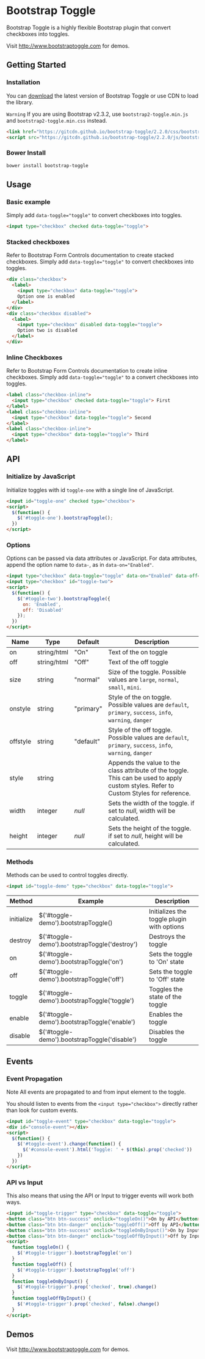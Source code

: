 # Bootstrap Toggle
Bootstrap Toggle is a highly flexible Bootstrap plugin that convert checkboxes into toggles.

Visit http://www.bootstraptoggle.com for demos.

## Getting Started

### Installation
You can [download](https://github.com/minhur/bootstrap-toggle/archive/master.zip) the latest version of Bootstrap Toggle or use CDN to load the library.

`Warning` If you are using Bootstrap v2.3.2, use `bootstrap2-toggle.min.js` and `bootstrap2-toggle.min.css` instead.

```html
<link href="https://gitcdn.github.io/bootstrap-toggle/2.2.0/css/bootstrap-toggle.min.css" rel="stylesheet">
<script src="https://gitcdn.github.io/bootstrap-toggle/2.2.0/js/bootstrap-toggle.min.js"></script>
```

### Bower Install
```bash
bower install bootstrap-toggle
```

## Usage

### Basic example
Simply add `data-toggle="toggle"` to convert checkboxes into toggles.

```html
<input type="checkbox" checked data-toggle="toggle">
```

### Stacked checkboxes
Refer to Bootstrap Form Controls documentation to create stacked checkboxes. Simply add `data-toggle="toggle"` to convert checkboxes into toggles.

```html
<div class="checkbox">
  <label>
    <input type="checkbox" data-toggle="toggle">
    Option one is enabled
  </label>
</div>
<div class="checkbox disabled">
  <label>
    <input type="checkbox" disabled data-toggle="toggle">
    Option two is disabled
  </label>
</div>
```

### Inline Checkboxes
Refer to Bootstrap Form Controls documentation to create inline checkboxes. Simply add `data-toggle="toggle"` to a convert checkboxes into toggles.

```html
<label class="checkbox-inline">
  <input type="checkbox" checked data-toggle="toggle"> First
</label>
<label class="checkbox-inline">
  <input type="checkbox" data-toggle="toggle"> Second
</label>
<label class="checkbox-inline">
  <input type="checkbox" data-toggle="toggle"> Third
</label>
```

## API

### Initialize by JavaScript
Initialize toggles with id `toggle-one` with a single line of JavaScript.

```html
<input id="toggle-one" checked type="checkbox">
<script>
  $(function() {
    $('#toggle-one').bootstrapToggle();
  })
</script>
```

### Options
Options can be passed via data attributes or JavaScript. For data attributes, append the option name to `data-`, as in `data-on="Enabled"`.

```html
<input type="checkbox" data-toggle="toggle" data-on="Enabled" data-off="Disabled">
<input type="checkbox" id="toggle-two">
<script>
  $(function() {
    $('#toggle-two').bootstrapToggle({
      on: 'Enabled',
      off: 'Disabled'
    });
  })
</script>
```

Name|Type|Default|Description|
---|---|---|---
on|string/html|"On"|Text of the on toggle
off|string/html|"Off"|Text of the off toggle
size|string|"normal"|Size of the toggle. Possible values are `large`, `normal`, `small`, `mini`.
onstyle|string|"primary"|Style of the on toggle. Possible values are `default`, `primary`, `success`, `info`, `warning`, `danger`
offstyle|string|"default"|Style of the off toggle. Possible values are `default`, `primary`, `success`, `info`, `warning`, `danger`
style|string| |Appends the value to the class attribute of the toggle. This can be used to apply custom styles. Refer to Custom Styles for reference.
width|integer|*null*|Sets the width of the toggle. if set to *null*, width will be calculated.
height|integer|*null*|Sets the height of the toggle. if set to *null*, height will be calculated.

### Methods
Methods can be used to control toggles directly.

```html
<input id="toggle-demo" type="checkbox" data-toggle="toggle">
```

Method|Example|Description
---|---|---
initialize|$('#toggle-demo').bootstrapToggle()|Initializes the toggle plugin with options
destroy|$('#toggle-demo').bootstrapToggle('destroy')|Destroys the toggle
on|$('#toggle-demo').bootstrapToggle('on')|Sets the toggle to 'On' state
off|$('#toggle-demo').bootstrapToggle('off')|Sets the toggle to 'Off' state
toggle|$('#toggle-demo').bootstrapToggle('toggle')|Toggles the state of the toggle
enable|$('#toggle-demo').bootstrapToggle('enable')|Enables the toggle
disable|$('#toggle-demo').bootstrapToggle('disable')|Disables the toggle

## Events

### Event Propagation
Note All events are propagated to and from input element to the toggle.

You should listen to events from the `<input type="checkbox">` directly rather than look for custom events.

```html
<input id="toggle-event" type="checkbox" data-toggle="toggle">
<div id="console-event"></div>
<script>
  $(function() {
    $('#toggle-event').change(function() {
      $('#console-event').html('Toggle: ' + $(this).prop('checked'))
    })
  })
</script>
```

### API vs Input
This also means that using the API or Input to trigger events will work both ways.

```html
<input id="toggle-trigger" type="checkbox" data-toggle="toggle">
<button class="btn btn-success" onclick="toggleOn()">On by API</button>
<button class="btn btn-danger" onclick="toggleOff()">Off by API</button>
<button class="btn btn-success" onclick="toggleOnByInput()">On by Input</button>
<button class="btn btn-danger" onclick="toggleOffByInput()">Off by Input</button>
<script>
  function toggleOn() {
    $('#toggle-trigger').bootstrapToggle('on')
  }
  function toggleOff() {
    $('#toggle-trigger').bootstrapToggle('off')  
  }
  function toggleOnByInput() {
    $('#toggle-trigger').prop('checked', true).change()
  }
  function toggleOffByInput() {
    $('#toggle-trigger').prop('checked', false).change()
  }
</script>
```

## Demos

Visit http://www.bootstraptoggle.com for demos.
